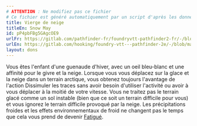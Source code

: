 ```yaml
---
# ATTENTION : Ne modifiez pas ce fichier
# Ce fichier est généré automatiquement par un script d'après les données du module Foundry VTT officiel et de sa traduction
title: Vierge de neige
titleEn: Snow May
id: pP4pbFBg5GAgcOE9
urlFr: https://gitlab.com/pathfinder-fr/foundryvtt-pathfinder2-fr/-/blob/master/data/feats/pP4pbFBg5GAgcOE9.htm
urlEn: https://gitlab.com/hooking/foundry-vtt---pathfinder-2e/-/blob/master/packs/data/feats.db/snow-may.json
layout: dons
---
```

Vous êtes l'enfant d'une guenaude d'hiver, avec un oeil bleu-blanc et une affinité pour le givre et la neige. Lorsque vous vous déplacez sur la glace et la neige dans un terrain arctique, vous obtenez toujours l'avantage de l'action Dissimuler les traces sans avoir besoin d'utiliser l'activité ou avoir à vous déplacer à la moitié de votre vitesse. Vous ne traitez pas le terrain glacé comme un sol instable (bien que ce soit un terrain difficile pour vous) et vous ignorez le terrain difficile provoqué par la neige. Les précipitations froides et les effets environnementaux de froid ne changent pas le temps que cela vous prend de devenir [Fatigué](../conditions/fatigué.html).
